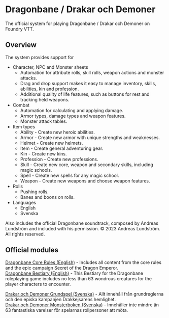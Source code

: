 # Dragonbane / Drakar och Demoner

The official system for playing Dragonbane / Drakar och Demoner on Foundry VTT.

## Overview

The system provides support for

- Character, NPC and Monster sheets
  - Automation for attribute rolls, skill rolls, weapon actions and monster attacks.
  - Drag and drop support makes it easy to manage inventory, skills, abilities, kin and profession.
  - Additional quality of life features, such as buttons for rest and tracking held weapons.
- Combat
  - Automation for calculating and applying damage.
  - Armor types, damage types and weapon features.
  - Monster attack tables.
- Item types
  - Ability - Create new heroic abilities.
  - Armor - Create new armor with unique strengths and weaknesses.
  - Helmet - Create new helmets.
  - Item - Create general adventuring gear.
  - Kin - Create new kins.
  - Profession - Create new professions.
  - Skill - Create new core, weapon and secondary skills, including magic schools.
  - Spell - Create new spells for any magic school.
  - Weapon - Create new weapons and choose weapon features.
- Rolls
  - Pushing rolls.
  - Banes and boons on rolls.
- Languages
  - English
  - Svenska

Also includes the official Dragonbane soundtrack, composed by Andreas Lundström and included with his permission. © 2023 Andreas Lundström. All rights reserved.

## Official modules

[Dragonbane Core Rules (English)](https://foundryvtt.com/packages/dragonbane-coreset) - Includes all content from the core rules and the epic campaign Secret of the Dragon Emperor.  
[Dragonbane Bestiary (English)](https://foundryvtt.com/packages/dragonbane-bestiary) - This Bestiary for the Dragonbane roleplaying game includes no less than 63 wondrous creatures for the player characters to encounter.

[Drakar och Demoner Grundspel (Svenska)](https://foundryvtt.com/packages/dragonbane-grundspel) - Allt innehåll från grundreglerna och den episka kampanjen Drakkejsarens hemlighet.  
[Drakar och Demoner Monsterboken (Svenska)](https://foundryvtt.com/packages/dragonbane-monsterboken) - Innehåller inte mindre än 63 fantastiska varelser för spelarnas rollpersoner att möta.
